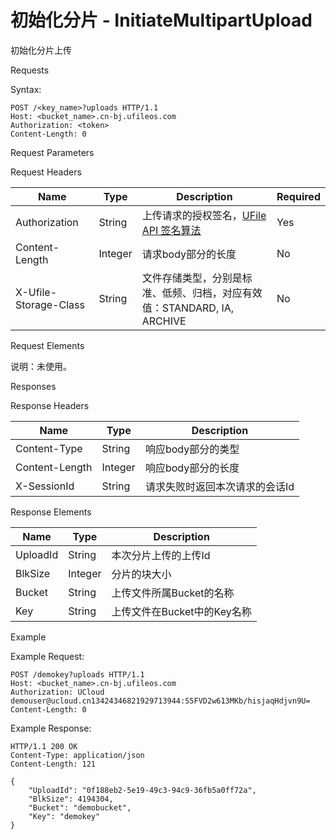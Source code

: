 # 初始化分片 - InitiateMultipartUpload 

初始化分片上传

Requests

Syntax:

```
POST /<key_name>?uploads HTTP/1.1
Host: <bucket_name>.cn-bj.ufileos.com
Authorization: <token>
Content-Length: 0
```
Request Parameters

Request Headers

|Name          |Type   |Description|Required|
|---|---|---|---|
|Authorization |String |上传请求的授权签名，[UFile API 签名算法](https://docs.ucloud.cn/ufile/api/authorization?id=%e6%96%87%e4%bb%b6%e7%ae%a1%e7%90%86%e7%ad%be%e5%90%8d%e7%ae%97%e6%b3%95)   |Yes     |
|Content-Length|Integer|请求body部分的长度|No      |
| X-Ufile-Storage-Class   | String   | 文件存储类型，分别是标准、低频、归档，对应有效值：STANDARD, IA, ARCHIVE                            | No        |

Request Elements

说明：未使用。

Responses

Response Headers

|Name          |Type   |Description     |
|---|---|---|
|Content-Type  |String |响应body部分的类型     |
|Content-Length|Integer|响应body部分的长度     |
|X-SessionId   |String |请求失败时返回本次请求的会话Id|

Response Elements

|Name    |Type   |Description       |
|---|---|---|
|UploadId|String |本次分片上传的上传Id       |
|BlkSize |Integer|分片的块大小            |
|Bucket  |String |上传文件所属Bucket的名称   |
|Key     |String |上传文件在Bucket中的Key名称|

Example

Example Request:

```
POST /demokey?uploads HTTP/1.1
Host: <bucket_name>.cn-bj.ufileos.com
Authorization: UCloud demouser@ucloud.cn13424346821929713944:S5FVD2w613MKb/hisjaqHdjvn9U=
Content-Length: 0
```
Example Response:

```
HTTP/1.1 200 OK
Content-Type: application/json
Content-Length: 121

{
    "UploadId": "0f188eb2-5e19-49c3-94c9-36fb5a0ff72a",
    "BlkSize": 4194304,
    "Bucket": "demobucket",
    "Key": "demokey"
}
```
